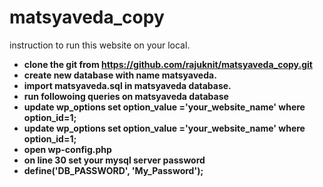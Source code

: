 # matsyaveda_copy
instruction to run this website on your local.
* __clone the git from https://github.com/rajuknit/matsyaveda_copy.git__
* __create new database with name matsyaveda.__
* __import matsyaveda.sql in matsyaveda database.__
* __run followoing queries on matsyaveda database__
 * __update wp_options set option_value ='your_website_name' where option_id=1;__
 * __update wp_options set option_value ='your_website_name' where option_id=1;__
* __open wp-config.php__
 * __on line 30 set your mysql server password__
 * __define('DB_PASSWORD', 'My_Password');__

